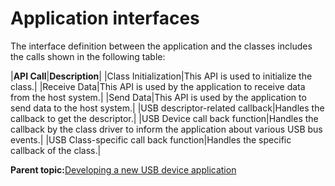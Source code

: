 # Application interfaces

The interface definition between the application and the classes includes the calls shown in the following table:

|**API Call**|**Description**|
|Class Initialization|This API is used to initialize the class.|
|Receive Data|This API is used by the application to receive data from the host system.|
|Send Data|This API is used by the application to send data to the host system.|
|USB descriptor-related callback|Handles the callback to get the descriptor.|
|USB Device call back function|Handles the callback by the class driver to inform the application about various USB bus events.|
|USB Class-specific call back function|Handles the specific callback of the class.|

**Parent topic:**[Developing a new USB device application](../topics/developing_a_new_usb_device_application.md)

